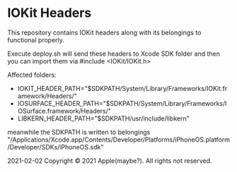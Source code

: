 # IOKit Headers

This repository contains IOKit headers along with its belongings to functional properly.

Execute deploy.sh will send these headers to Xcode SDK folder and then you can import them via #include <IOKit/IOKit.h>

Affected folders:

- IOKIT_HEADER_PATH="$SDKPATH/System/Library/Frameworks/IOKit.framework/Headers/"
- IOSURFACE_HEADER_PATH="$SDKPATH/System/Library/Frameworks/IOSurface.framework/Headers/"
- LIBKERN_HEADER_PATH="$SDKPATH/usr/include/libkern"

meanwhile the SDKPATH is written to belongings 
    "/Applications/Xcode.app/Contents/Developer/Platforms/iPhoneOS.platform/Developer/SDKs/iPhoneOS.sdk"

2021-02-02
Copyright © 2021 Apple(maybe?). All rights not reserved.
